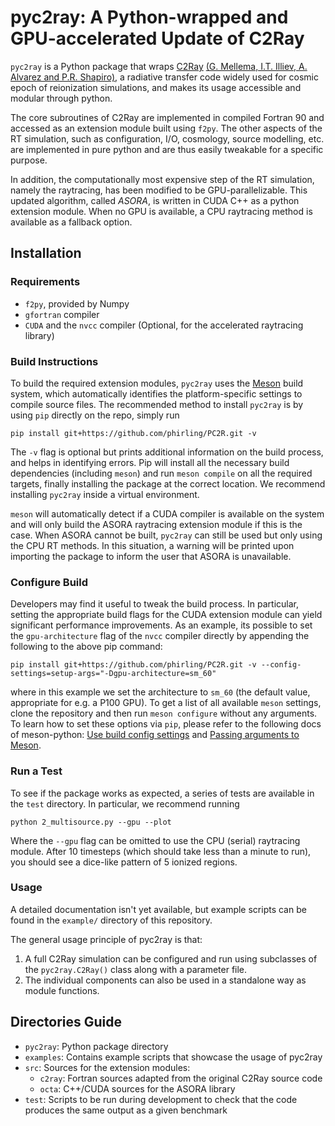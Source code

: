 # pyc2ray: A Python-wrapped and GPU-accelerated Update of C2Ray
`pyc2ray` is a Python package that wraps [C2Ray](https://github.com/garrelt/C2-Ray3Dm/tree/factorization) [(G. Mellema, I.T. Illiev, A. Alvarez and P.R. Shapiro)](https://ui.adsabs.harvard.edu/link_gateway/2006NewA...11..374M/doi:10.48550/arXiv.astro-ph/0508416), a radiative transfer code widely used for cosmic epoch of reionization simulations, and makes its usage accessible and modular through python.

The core subroutines of C2Ray are implemented in compiled Fortran 90 and accessed as an extension module
built using `f2py`. The other aspects of the RT simulation, such as configuration, I/O, cosmology, source modelling, etc.
are implemented in pure python and are thus easily tweakable for a specific purpose.

In addition, the computationally most expensive step of the RT simulation, namely the raytracing,
has been modified to be GPU-parallelizable. This updated algorithm, called _ASORA_, is written
in CUDA C++ as a python extension module. When no GPU is available, a CPU raytracing method is available as a fallback option.

## Installation
### Requirements
* `f2py`, provided by Numpy
* `gfortran` compiler
* `CUDA` and the `nvcc` compiler (Optional, for the accelerated raytracing library)
### Build Instructions
To build the required extension modules, `pyc2ray` uses the [Meson](https://mesonbuild.com/) build system, which
automatically identifies the platform-specific settings to compile source files.
The recommended method to install `pyc2ray` is by using `pip` directly on the repo, simply run
```
pip install git+https://github.com/phirling/PC2R.git -v
```
The `-v` flag is optional but prints additional information on the build process, and helps in identifying errors.
Pip will install all the necessary build dependencies (including `meson`) and run `meson compile` on all the
required targets, finally installing the package at the correct location. We recommend installing `pyc2ray`
inside a virtual environment.

`meson` will automatically detect if a CUDA compiler is available on the system and will only build the ASORA raytracing
extension module if this is the case. When ASORA cannot be built, `pyc2ray` can still be used but only using the CPU RT
methods. In this situation, a warning will be printed upon importing the package to inform the user that ASORA is unavailable.

### Configure Build
Developers may find it useful to tweak the build process. In particular, setting the appropriate build flags for the
CUDA extension module can yield significant performance improvements. As an example, its possible to set the
`gpu-architecture` flag of the `nvcc` compiler directly by appending the following to the above pip command:
```
pip install git+https://github.com/phirling/PC2R.git -v --config-settings=setup-args="-Dgpu-architecture=sm_60"
```
where in this example we set the architecture to `sm_60` (the default value, appropriate for e.g. a P100 GPU).
To get a list of all available `meson` settings, clone the repository and then run `meson configure` without
any arguments. To learn how to set these options via `pip`, please refer to the following docs of meson-python:
[Use build config settings](https://meson-python.readthedocs.io/en/latest/how-to-guides/config-settings.html)
and [Passing arguments to Meson](https://meson-python.readthedocs.io/en/latest/how-to-guides/meson-args.html#how-to-guides-meson-args).

### Run a Test
To see if the package works as expected, a series of tests are available in the `test` directory. In particular, we recommend
running
```
python 2_multisource.py --gpu --plot
```
Where the `--gpu` flag can be omitted to use the CPU (serial) raytracing module. After 10 timesteps (which should take
less than a minute to run), you should see a dice-like pattern of 5 ionized regions.

### Usage
A detailed documentation isn't yet available, but example scripts can be found in the `example/` directory
of this repository.

The general usage principle of pyc2ray is that:
1. A full C2Ray simulation can be configured and run using subclasses of the `pyc2ray.C2Ray()` class along with a parameter file.
2. The individual components can also be used in a standalone way as module functions.


## Directories Guide
* `pyc2ray`: Python package directory
* `examples`: Contains example scripts that showcase the usage of pyc2ray
* `src`: Sources for the extension modules:
    * `c2ray`: Fortran sources adapted from the original C2Ray source code
    * `octa`: C++/CUDA sources for the ASORA library
* `test`: Scripts to be run during development to check that the code produces the same output as a given benchmark